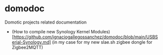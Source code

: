 # domodoc
Domotic projects related documentation

 - (How to compile new Synology Kernel Modules)[https://github.com/ignaciogallegossanchez/domodoc/blob/main/USBSerial-Synology.md] (in my case for my new slae.sh zigbee dongle for Zigbee2MQTT)
